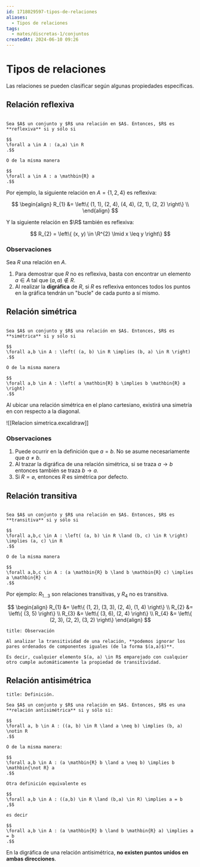 ```yaml
---
id: 1718029597-tipos-de-relaciones
aliases:
  - Tipos de relaciones
tags:
  - mates/discretas-1/conjuntos
createdAt: 2024-06-10 09:26
---
```


# Tipos de relaciones

Las relaciones se pueden clasificar según algunas propiedades específicas.

## Relación reflexiva

```ad-definition

Sea $A$ un conjunto y $R$ una relación en $A$. Entonces, $R$ es **reflexiva** si y sólo si

$$
\forall a \in A : (a,a) \in R
.$$

O de la misma manera

$$
\forall a \in A : a \mathbin{R} a
.$$

```

Por ejemplo, la siguiente relación en $A = \left\{ 1, 2, 4 \right\}$ es reflexiva:

$$
\begin{align}
R_{1} &= \left\{ (1, 1), (2, 4), (4, 4), (2, 1), (2, 2) \right\} \\
\end{align}
$$

Y la siguiente relación en $\R$ también es reflexiva:

$$
R_{2} = \left\{ (x, y) \in \R^{2} \lmid x \leq y \right\}
$$

### Observaciones

Sea $R$ una relación en $A$.

1. Para demostrar que $R$ no es reflexiva, basta con encontrar un elemento $a \in A$ tal que $(a, a) \notin R$.
2. Al realizar la **digráfica** de $R$, si $R$ es reflexiva entonces todos los puntos en la gráfica tendrán un "bucle" de cada punto a sí mismo.

## Relación simétrica

```ad-definition

Sea $A$ un conjunto y $R$ una relación en $A$. Entonces, $R$ es **simétrica** si y sólo si

$$
\forall a,b \in A : \left( (a, b) \in R \implies (b, a) \in R \right)
.$$

O de la misma manera

$$
\forall a,b \in A : \left( a \mathbin{R} b \implies b \mathbin{R} a \right)
.$$

```

Al ubicar una relación simétrica en el plano cartesiano, existirá una simetría en con respecto a la diagonal.

![[Relacion simetrica.excalidraw]]

### Observaciones

1. Puede ocurrir en la definición que $a = b$. No se asume necesariamente que $a \neq b$.
2. Al trazar la digráfica de una relación simétrica, si se traza $a \to b$ entonces también se traza $b \to a$.
3. Si $R = \varnothing$, entonces $R$ es simétrica por defecto.

## Relación transitiva

```ad-definition

Sea $A$ un conjunto y $R$ una relación en $A$. Entonces, $R$ es **transitiva** si y sólo si

$$
\forall a,b,c \in A : \left( (a, b) \in R \land (b, c) \in R \right) \implies (a, c) \in R
.$$

O de la misma manera

$$
\forall a,b,c \in A : (a \mathbin{R} b \land b \mathbin{R} c) \implies a \mathbin{R} c
.$$

```

Por ejemplo: $R_{1 \ldots 3}$ son relaciones transitivas, y $R_{4}$ no es transitiva.

$$
\begin{align}
R_{1} &= \left\{ (1, 2), (3, 3), (2, 4), (1, 4) \right\} \\
R_{2} &= \left\{ (3, 5) \right\} \\
R_{3} &= \left\{ (3, 6), (2, 4) \right\} \\
R_{4} &= \left\{ (2, 3), (2, 2), (3, 2) \right\}
\end{align}
$$

```ad-hint
title: Observación

Al analizar la transitividad de una relación, **podemos ignorar los pares ordenados de componentes iguales (de la forma $(a,a)$)**.

Es decir, cualquier elemento $(a, a) \in R$ emparejado con cualquier otro cumple automáticamente la propiedad de transitividad.

```

## Relación antisimétrica

```ad-definition
title: Definición.

Sea $A$ un conjunto y $R$ una relación en $A$. Entonces, $R$ es una **relación antisimétrica** si y sólo si:

$$
\forall a, b \in A : ((a, b) \in R \land a \neq b) \implies (b, a) \notin R
.$$

O de la misma manera:

$$
\forall a,b \in A : (a \mathbin{R} b \land a \neq b) \implies b \mathbin{\not R} a
.$$

Otra definición equivalente es

$$
\forall a,b \in A : ((a,b) \in R \land (b,a) \in R) \implies a = b
,$$

es decir

$$
\forall a,b \in A : (a \mathbin{R} b \land b \mathbin{R} a) \implies a = b
.$$

```

En la digráfica de una relación antisimétrica, **no existen puntos unidos en ambas direcciones**.
